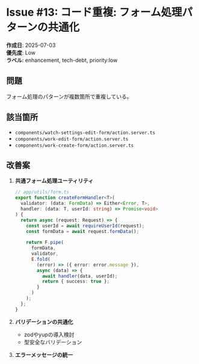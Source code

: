 # Issue #13: コード重複: フォーム処理パターンの共通化

**作成日**: 2025-07-03  
**優先度**: Low  
**ラベル**: enhancement, tech-debt, priority:low

## 問題
フォーム処理のパターンが複数箇所で重複している。

## 該当箇所
- `components/watch-settings-edit-form/action.server.ts`
- `components/work-edit-form/action.server.ts`
- `components/work-create-form/action.server.ts`

## 改善案
1. **共通フォーム処理ユーティリティ**
   ```typescript
   // app/utils/form.ts
   export function createFormHandler<T>(
     validator: (data: FormData) => Either<Error, T>,
     handler: (data: T, userId: string) => Promise<void>
   ) {
     return async (request: Request) => {
       const userId = await requireUserId(request);
       const formData = await request.formData();
       
       return F.pipe(
         formData,
         validator,
         E.fold(
           (error) => ({ error: error.message }),
           async (data) => {
             await handler(data, userId);
             return { success: true };
           }
         )
       );
     };
   }
   ```

2. **バリデーションの共通化**
   - zodやyupの導入検討
   - 型安全なバリデーション

3. **エラーメッセージの統一**
